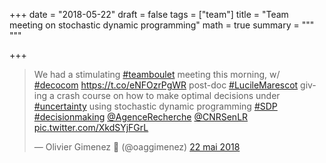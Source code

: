 +++
date = "2018-05-22"
draft = false
tags = ["team"]
title = "Team meeting on stochastic dynamic programming"
math = true
summary = """
"""

+++
 
<blockquote class="twitter-tweet" data-lang="fr"><p lang="en" dir="ltr">We had a stimulating <a href="https://twitter.com/hashtag/teamboulet?src=hash&amp;ref_src=twsrc%5Etfw">#teamboulet</a> meeting this morning, w/ <a href="https://twitter.com/hashtag/decocom?src=hash&amp;ref_src=twsrc%5Etfw">#decocom</a> <a href="https://t.co/eNFOzrPgWR">https://t.co/eNFOzrPgWR</a> post-doc <a href="https://twitter.com/hashtag/LucileMarescot?src=hash&amp;ref_src=twsrc%5Etfw">#LucileMarescot</a> giving a crash course on how to make optimal decisions under <a href="https://twitter.com/hashtag/uncertainty?src=hash&amp;ref_src=twsrc%5Etfw">#uncertainty</a> using stochastic dynamic programming <a href="https://twitter.com/hashtag/SDP?src=hash&amp;ref_src=twsrc%5Etfw">#SDP</a> <a href="https://twitter.com/hashtag/decisionmaking?src=hash&amp;ref_src=twsrc%5Etfw">#decisionmaking</a> <a href="https://twitter.com/AgenceRecherche?ref_src=twsrc%5Etfw">@AgenceRecherche</a> <a href="https://twitter.com/CNRSenLR?ref_src=twsrc%5Etfw">@CNRSenLR</a> <a href="https://t.co/XkdSYjFGrL">pic.twitter.com/XkdSYjFGrL</a></p>&mdash; Olivier Gimenez 🍉 (@oaggimenez) <a href="https://twitter.com/oaggimenez/status/998991930313854976?ref_src=twsrc%5Etfw">22 mai 2018</a></blockquote>
<script async src="https://platform.twitter.com/widgets.js" charset="utf-8"></script>
